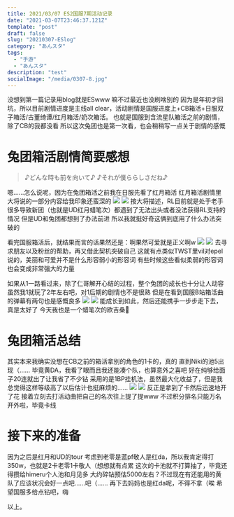 ```yaml
---
title: 2021/03/07 ES2国服7期活动记录
date: "2021-03-07T23:46:37.121Z"
template: "post"
draft: false
slug: "20210307-ESlog"
category: "あんスタ"
tags:
  - "手游"
  - "あんスタ"
description: "test"
socialImage: "/media/0307-8.jpg"
---
```


没想到第一篇记录用blog就是ESwww
嘛不过最近也没刷啥别的
因为是年初才回坑，所以目前剧情进度是主线all clear，活动剧情是国服进度上+CB箱活+日服双子箱活/古董绮谭/红月箱活/奶次箱活。
也就是国服到含流星队箱活之前的剧情，除了CB的我都没看
所以这次兔团也是第一次看，也会稍稍写一点关于剧情的感慨

# 兔团箱活剧情简要感想

> ♪どんな時も前を向いて♪
> ♪それが僕ららしさだね♪

嗯……怎么说呢，因为在兔团箱活之前我在日服先看了红月箱活
红月箱活剧情里大将说的一部分内容给我印象还蛮深的
![](/media/0307-1.jpg)
![](/media/0307-2.jpg)
按大将描述，RL目前就是处于老手很多导致新团（也就是UD红月蜡笔次）都遇到了无法出头或者没法获得RL支持的情况
但是UD和兔团都想到了办法前进
所以我就挺好奇这俩到底用了什么办法突破的

看完国服箱活后，就结果而言的话果然还是：啊果然可爱就是正义啊w
![](/media/0307-3.jpg)
![](/media/0307-4.jpg)
去寻求朋友以及粉丝的帮助，再又借此契机突破自己
这就有点类似TWST里vil对epel说的，美丽和可爱并不是什么形容弱小的形容词
有些时候这些看似柔弱的形容词也会变成非常强大的力量

如果从1一路看过来，除了仁哥解开心结的过程，整个兔团的成长也十分让人动容
虽然我1就玩了2年左右吧，对1后期的剧情也不是很熟
但是在看到国服B站箱活曲的弹幕有两句也是感慨良多
![](/media/0307-5.jpg)
![](/media/0307-6.jpg)
能成长到如此，然后还能携手一步步走下去，真是太好了
今天我也是一个蜡笔次的欧吉桑🤗

# 兔团箱活总结

其实本来我确实没想在CB之前的箱活拿别的角色的1卡的，真的
直到Niki的池5出现（……
毕竟黄DA，我看了眼而且我还能凑个队，也算意外之喜吧
好在纯够给面子20连就出了让我省了不少钻
采用的是1BP挂机法，虽然最大化收益了，但是我总觉得这样等级高了以后估计也挺麻烦的……
![](/media/0307-7.jpg)
![](/media/0307-8.jpg)
反正是拿到了卡然后迅速地开了花
接着立刻去打活动曲把自己的名次往上提了提www
不过积分排名只能万名开外啦，毕竟卡线

# 接下来的准备

因为之后是红月和UD的tour
考虑到老零是蓝pf敬人是红da，所以我肯定得打350w，也就是2卡老零1卡敬人（想想就有点累
这次的卡池就不打算抽了，毕竟还得攒给himeru个人池和月见多
大约碎钻预估5000左右？不过现在有还能用的黄队了应该状况会好一点吧……吧（……
再下去妈妈也是红da呢，不得不拿（唉
希望国服多给点钻吧，嗨

以上。 